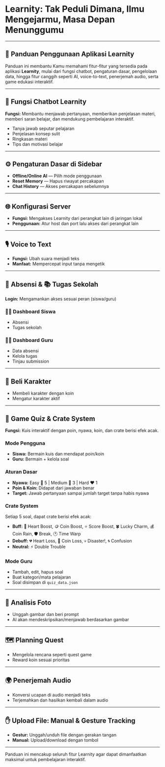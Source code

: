 # Learnity: Tak Peduli Dimana, Ilmu Mengejarmu, Masa Depan Menunggumu

---

## 📖 Panduan Penggunaan Aplikasi Learnity

Panduan ini membantu Kamu memahami fitur-fitur yang tersedia pada aplikasi **Learnity**, mulai dari fungsi chatbot, pengaturan dasar, pengelolaan data, hingga fitur canggih seperti AI, voice-to-text, penerjemah audio, serta game edukasi interaktif.

---

## 💬 Fungsi Chatbot Learnity

**Fungsi:** Membantu menjawab pertanyaan, memberikan penjelasan materi, memberi saran belajar, dan mendukung pembelajaran interaktif.

* Tanya jawab seputar pelajaran
* Penjelasan konsep sulit
* Ringkasan materi
* Tips dan motivasi belajar

---

## ⚙️ Pengaturan Dasar di Sidebar

* **Offline/Online AI** — Pilih mode penggunaan
* **Reset Memory** — Hapus riwayat percakapan
* **Chat History** — Akses percakapan sebelumnya

---

## 🌐 Konfigurasi Server

* **Fungsi:** Mengakses Learnity dari perangkat lain di jaringan lokal
* **Penggunaan:** Atur host dan port lalu akses dari perangkat lain

---

## 🎙️ Voice to Text

* **Fungsi:** Ubah suara menjadi teks
* **Manfaat:** Mempercepat input tanpa mengetik

---

## 📅 Absensi & 📚 Tugas Sekolah

**Login:** Mengamankan akses sesuai peran (siswa/guru)

### 🧑‍🎓 Dashboard Siswa

* Absensi
* Tugas sekolah

### 👩‍🏫 Dashboard Guru

* Data absensi
* Kelola tugas
* Tinjau submission

---

## 🛒 Beli Karakter

* Membeli karakter dengan koin
* Mengatur karakter aktif

---

## 🎯 Game Quiz & Crate System

**Fungsi:** Kuis interaktif dengan poin, nyawa, koin, dan crate berisi efek acak.

### Mode Pengguna

* **Siswa:** Bermain kuis dan mendapat poin/koin
* **Guru:** Bermain + kelola soal

### Aturan Dasar

* **Nyawa:** Easy 💚 5 | Medium 💛 3 | Hard ❤️ 1
* **Poin & Koin:** Didapat dari jawaban benar
* **Target:** Jawab pertanyaan sampai jumlah target tanpa habis nyawa

### Crate System

Setiap 5 soal, dapat crate berisi efek acak:

* **Buff:** 💚 Heart Boost, 🪙 Coin Boost, ⭐ Score Boost, 🍀 Lucky Charm, 💰 Coin Rain, 🛡️ Break, 🕐 Time Warp
* **Debuff:** 💔 Heart Loss, 💸 Coin Loss, 💀 Disaster!, 🌀 Confusion
* **Neutral:** ⚡ Double Trouble

### Mode Guru

* Tambah, edit, hapus soal
* Buat kategori/mata pelajaran
* Soal disimpan di `quiz_data.json`

---

## 📸 Analisis Foto

* Unggah gambar dan beri prompt
* AI akan mendeskripsikan/menjawab berdasarkan gambar

---

## 🗺️ Planning Quest

* Mengelola rencana seperti quest game
* Reward koin sesuai prioritas

---

## 🌍 Penerjemah Audio

* Konversi ucapan di audio menjadi teks
* Terjemahkan dan hasilkan kembali dalam audio

---

## ✋ Upload File: Manual & Gesture Tracking

* **Gestur:** Unggah/unduh file dengan gerakan tangan
* **Manual:** Upload/download dengan tombol

------

Panduan ini mencakup seluruh fitur Learnity agar dapat dimanfaatkan maksimal untuk pembelajaran interaktif.
